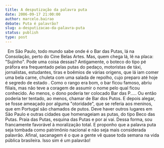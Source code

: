 ```yaml
---
title: A desputização da palavra puta
date: 2006-09-17 21:00:00
author: marcelo.bairao
debate: Puta é palavrão?
slug: a-desputizacao-da-palavra-puta
status: publish 
type: post
---
```


  Em São Paulo, todo mundo sabe onde é o Bar das Putas, lá na Consolação, perto do Cine Belas Artes. Mas, quem chega lá, lê na placa: "Sujinho". Pode uma coisa dessas? Antigamente, o boteco do tipo pé práfora era frequentado pelas putas do pedaço, motoristas de táxi, jornalistas, estudantes, tiras e boêmios de várias origens, que lá iam comer uma bela carne, chuleta com uma salada de repolho, cujo preparo até hoje é segredo de estado . Como o rango era bom, o bar ficou famoso, abriu filiais, mas não teve a coragem de assumir o nome pelo qual ficou conhecido. Ao menos, o dono poderia ter colocado Bar das P..... Ou então poderia ter tentado, ao menos, chamar de Bar dos Putos. E depois alegar, se fosse ameaçado por alguma "otoridade", que se referia aos meninos, que em Portugal são chamados de putos. Deve haver outros lugares em São Paulo e outras cidades que homenageiam as putas, do tipo Beco das Putas. Praia das Putas, esquina das Putas e por aí vai. Dessa forma, sou francamente favorável à moralização total. E proponho que a palavra puta seja tombada como patrimônio nacional e não seja mais considerada palavrão. Afinal, sacanagem é o que a gente vê quase toda semana na vida pública brasileira. Isso sim é um palavrão!
